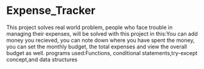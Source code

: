 # Expense_Tracker
This project solves real world problem, people who face trouble in managing their expenses, will be solved with this project
in this:You can add money you recieved, you can note down where you have spent the money, you can set the  monthly budget, the total expenses and view the overall budget as well.
programs used:Functions, conditional statements,try-except concept,and data structures

